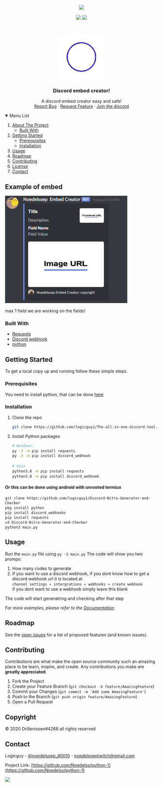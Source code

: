 <p align="center">
<img src=https://img.shields.io/github/issues/Noedelss/embed-creator />
</p>
<p align="center">
<img src=https://img.shields.io/github/forks/Noedelss/embed-creator />
<img src=https://img.shields.io/github/stars/Noedelss/embed-creator />
</p>
<br />
<p align="center">
    <a href="https://github.com/Noedelss/python-1">
    <img src="assets/logo.png" alt="Logo" width="150" height="150">
  </a>
  
  <h3 align="center">Discord embed creator!</h3>

  <p align="center">
    A discord embed creator easy and safe!
    <br />
    <a href="https://github.com/Noedelss/python-1/issues">Report Bug</a>
    ·
    <a href="https://github.com/Noedelss/python-1/issues">Request Feature</a>
      ·
    <a href="https://discord.gg/FHNZxjz4Fj">Join the discord</a>
  </p>
</p>
  
<details open="open">
  <summary>Menu List</summary>
  <ol>
    <li>
      <a href="#about-the-project">About The Project</a>
      <ul>
        <li><a href="#built-with">Built With</a></li>
      </ul>
    </li>
    <li>
      <a href="#getting-started">Getting Started</a>
      <ul>
        <li><a href="#prerequisites">Prerequisites</a></li>
        <li><a href="#installation">Installation</a></li>
      </ul>
    </li>
    <li><a href="#usage">Usage</a></li>
    <li><a href="#roadmap">Roadmap</a></li>
    <li><a href="#contributing">Contributing</a></li>
    <li><a href="#copyright">License</a></li>
    <li><a href="#contact">Contact</a></li>
  </ol>
</details>

## Example of embed

<img src="assets/voorbeeld.png" alt="Image of product">

max 1 field we are working on the fields!
 
### Built With

* [Requests](https://github.com/psf/requests)
* [Discord webhook](https://github.com/lovvskillz/python-discord-webhook)
* [python](https://github.com/python)

## Getting Started

To get a local copy up and running follow these simple steps.

### Prerequisites
You need to install python, that can be done [here](https://www.python.org)

### Installation
1. Clone the repo
   ```sh
   git clone https://github.com/logicguy1/The-all-in-one-discord-tool.git
   ```
2. Install Python packages
   ```sh
   # Windows:
   py -3 -m pip install requests
   py -3 -m pip install discord_webhook
   
   # Unix
   python3.8 -m pip install requests
   python3.8 -m pip install discord_webhook
   ```
   
#### Or this can be done using android with unrooted termiux
```
git clone https://github.com/logicguy1/Discord-Nitro-Generator-and-Checker
pkg install python
pip install discord_webhooks
pip install requests
cd Discord-Nitro-Generator-and-Checker
python3 main.py
```
   
## Usage

Run the `main.py` file using `py -3 main.py` 
The code will show you two promps:
1. How many codes to generate 
2. If you want to use a discord webhook, if you dont know how to get a discord webhook url it is located at   
   ```channel settings » intergrations » webhooks » create webhook```  
   if you dont want to use a webhook simply leave this blank  

The code will start generatring and checking after that step

_For more examples, please refer to the [Documentation](https://example.com)_

## Roadmap

See the [open issues](https://github.com/Noedelss/python-1/issues) for a list of proposed features (and known issues).

## Contributing

Contributions are what make the open source community such an amazing place to be learn, inspire, and create. Any contributions you make are **greatly appreciated**.

1. Fork the Project
2. Create your Feature Branch (`git checkout -b feature/AmazingFeature`)
3. Commit your Changes (`git commit -m 'Add some AmazingFeature'`)
4. Push to the Branch (`git push origin feature/AmazingFeature`)
5. Open a Pull Request
## Copyright

© 2020 Drillenissen#4268 all rights reserved

## Contact

Logicguy - [@noedelsoep_#0010](https://www.discordapp.com) - noedelsoeptwitch@gmail.com

Project Link: [https://github.com/Noedelss/python-1](https://github.com/Noedelss/python-1)

<!-- Statistics -->  

<p>
<img src=https://komarev.com/ghpvc/?username=Noedelss />
</p>
